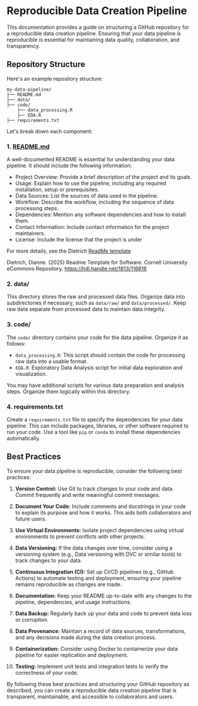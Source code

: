 # Reproducible Data Creation Pipeline

This documentation provides a guide on structuring a GitHub repository for a reproducible data creation pipeline. Ensuring that your data pipeline is reproducible is essential for maintaining data quality, collaboration, and transparency.

## Repository Structure

Here's an example repository structure:

```
my-data-pipeline/
├── README.md
├── data/
├── code/
    ├── data_processing.R
    ├── EDA.R
├── requirements.txt
```

Let's break down each component:

### 1. [README.md](https://hdl.handle.net/1813/116816)

A well-documented README is essential for understanding your data pipeline. It should include the following information:

- Project Overview: Provide a brief description of the project and its goals.
- Usage: Explain how to use the pipeline, including any required installation, setup or prerequisites.
- Data Sources: List the sources of data used in the pipeline.
- Workflow: Describe the workflow, including the sequence of data processing steps.
- Dependencies: Mention any software dependencies and how to install them.
- Contact Information: Include contact information for the project maintainers.
- License: Include the license that the project is under

For more details, see the Dietrich [ReadMe template](https://hdl.handle.net/1813/116816)

Dietrich, Dianne. (2025) Readme Template for Software. Cornell University eCommons Repository. https://hdl.handle.net/1813/116816

### 2. data/

This directory stores the raw and processed data files. Organize data into subdirectories if necessary, such as `data/raw/` and `data/processed/`. Keep raw data separate from processed data to maintain data integrity.

### 3. code/

The `code/` directory contains your code for the data pipeline. Organize it as follows:

- `data_processing.R`: This script should contain the code for processing raw data into a usable format.
- `EDA.R`: Exploratory Data Analysis script for initial data exploration and visualization.

You may have additional scripts for various data preparation and analysis steps. Organize them logically within this directory.

### 4. requirements.txt

Create a `requirements.txt` file to specify the dependencies for your data pipeline. This can include packages, libraries, or other software required to run your code. Use a tool like `pip` or `conda` to install these dependencies automatically.

## Best Practices

To ensure your data pipeline is reproducible, consider the following best practices:

1. **Version Control:** Use Git to track changes to your code and data. Commit frequently and write meaningful commit messages.

2. **Document Your Code:** Include comments and docstrings in your code to explain its purpose and how it works. This aids both collaborators and future users.

3. **Use Virtual Environments:** Isolate project dependencies using virtual environments to prevent conflicts with other projects.

4. **Data Versioning:** If the data changes over time, consider using a versioning system (e.g., Data versioning with DVC or similar tools) to track changes to your data.

5. **Continuous Integration (CI):** Set up CI/CD pipelines (e.g., GitHub Actions) to automate testing and deployment, ensuring your pipeline remains reproducible as changes are made.

6. **Documentation:** Keep your README up-to-date with any changes to the pipeline, dependencies, and usage instructions.

7. **Data Backup:** Regularly back up your data and code to prevent data loss or corruption.

8. **Data Provenance:** Maintain a record of data sources, transformations, and any decisions made during the data creation process.

9. **Containerization:** Consider using Docker to containerize your data pipeline for easier replication and deployment.

10. **Testing:** Implement unit tests and integration tests to verify the correctness of your code.

By following these best practices and structuring your GitHub repository as described, you can create a reproducible data creation pipeline that is transparent, maintainable, and accessible to collaborators and users.
